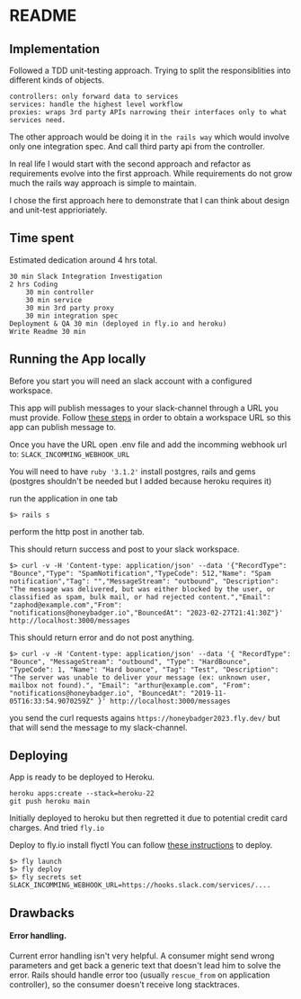 # README

## Implementation

Followed a TDD unit-testing approach.
Trying to split the responsiblities into different kinds of objects.
```
controllers: only forward data to services
services: handle the highest level workflow
proxies: wraps 3rd party APIs narrowing their interfaces only to what services need.
```

The other approach would be doing it in `the rails way` which would involve only one integration spec.
And call third party api from the controller.

In real life I would start with the second approach and refactor as requirements evolve into the first approach.
While requirements do not grow much the rails way approach is simple to maintain.

I chose the first approach here to demonstrate that I can think about design and unit-test apprioriately.

## Time spent

Estimated dedication around 4 hrs total.
```
30 min Slack Integration Investigation
2 hrs Coding
    30 min controller
    30 min service
    30 min 3rd party proxy
    30 min integration spec
Deployment & QA 30 min (deployed in fly.io and heroku)
Write Readme 30 min
```

## Running the App locally

Before you start you will need an slack account with a configured workspace.

This app will publish messages to your slack-channel through a URL you must provide.
Follow [these steps](https://api.slack.com/messaging/webhooks#getting_started) in order to obtain a workspace URL so this app can publish message to.

Once you have the URL open .env file and add the incomming webhook url to: `SLACK_INCOMMING_WEBHOOK_URL`

You will need to have `ruby '3.1.2'`
install postgres, rails and gems (postgres shouldn't be needed but I added because heroku requires it)

run the application in one tab
```
$> rails s
```

perform the http post in another tab.

This should return success and post to your slack workspace.
```shell
$> curl -v -H 'Content-type: application/json' --data '{"RecordType": "Bounce","Type": "SpamNotification","TypeCode": 512,"Name": "Spam notification","Tag": "","MessageStream": "outbound", "Description": "The message was delivered, but was either blocked by the user, or classified as spam, bulk mail, or had rejected content.","Email": "zaphod@example.com","From": "notifications@honeybadger.io","BouncedAt": "2023-02-27T21:41:30Z"}' http://localhost:3000/messages
```

This should return error and do not post anything.
```shell
$> curl -v -H 'Content-type: application/json' --data '{ "RecordType": "Bounce", "MessageStream": "outbound", "Type": "HardBounce", "TypeCode": 1, "Name": "Hard bounce", "Tag": "Test", "Description": "The server was unable to deliver your message (ex: unknown user, mailbox not found).", "Email": "arthur@example.com", "From": "notifications@honeybadger.io", "BouncedAt": "2019-11-05T16:33:54.9070259Z" }' http://localhost:3000/messages
```

you send the curl requests agains `https://honeybadger2023.fly.dev/` but that will send the message to my slack-channel.

## Deploying

App is ready to be deployed to Heroku.

```
heroku apps:create --stack=heroku-22
git push heroku main
```
Initially deployed to heroku but then regretted it due to potential credit card charges.
And tried `fly.io`

Deploy to fly.io
install flyctl
You can follow [these instructions](https://fly.io/docs/rails/getting-started/existing/) to deploy.
```
$> fly launch
$> fly deploy
$> fly secrets set SLACK_INCOMMING_WEBHOOK_URL=https://hooks.slack.com/services/....
```

## Drawbacks

#### Error handling.
Current error handling isn't very helpful.
A consumer might send wrong parameters and get back a generic text that doesn't lead him to solve the error.
Rails should handle error too (usually `rescue_from` on application controller), so the consumer doesn't receive long stacktraces.
